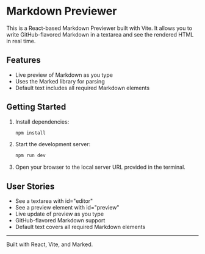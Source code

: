 # Markdown Previewer

This is a React-based Markdown Previewer built with Vite. It allows you to write GitHub-flavored Markdown in a textarea and see the rendered HTML in real time.

## Features
- Live preview of Markdown as you type
- Uses the Marked library for parsing
- Default text includes all required Markdown elements

## Getting Started

1. Install dependencies:
   ```sh
   npm install
   ```
2. Start the development server:
   ```sh
   npm run dev
   ```
3. Open your browser to the local server URL provided in the terminal.

## User Stories
- See a textarea with id="editor"
- See a preview element with id="preview"
- Live update of preview as you type
- GitHub-flavored Markdown support
- Default text covers all required Markdown elements

---

Built with React, Vite, and Marked.
